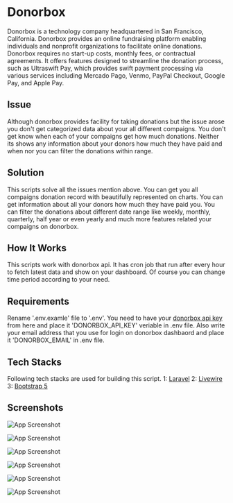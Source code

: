 # Donorbox

Donorbox is a technology company headquartered in San Francisco, California. Donorbox provides an online fundraising platform enabling individuals and nonprofit organizations to facilitate online donations. Donorbox requires no start-up costs, monthly fees, or contractual agreements. It offers features designed to streamline the donation process, such as Ultraswift Pay, which provides swift payment processing via various services including Mercado Pago, Venmo, PayPal Checkout, Google Pay, and Apple Pay.

## Issue

Although donorbox provides facility for taking donations but the issue arose you don't get categorized data about your all different compaigns. You don't get know when each of your compaigns get how much donations. Neither its shows any information about your donors how much they have paid and when nor you can filter the donations within range.

## Solution

This scripts solve all the issues mention above. You can get you all compaigns donation record with beautifully represented on charts. You can get information about all your donors how much they have paid you. You can filter the donations about different date range like weekly, monthly, quarterly, half year or even yearly and much more features related your compaigns on donorbox.

## How It Works

This scripts work with donorbox api. It has cron job that run after every hour to fetch latest data and show on your dashboard. Of course you can change time period according to your need.

## Requirements

Rename '.env.examle' file to '.env'. You need to have your [donorbox api key](https://github.com/donorbox/donorbox-api) from here and place it 'DONORBOX_API_KEY' veriable in .env file. Also write your email address that you use for login on donorbox dashbaord and place it 'DONORBOX_EMAIL' in .env file.

## Tech Stacks

Following tech stacks are used for building this script.
1: [Laravel](https://laravel.com)
2: [Livewire](https://livewire.laravel.com)
3: [Bootstrap 5](https://getbootstrap.com)

## Screenshots

![App Screenshot](https://firebasestorage.googleapis.com/v0/b/laravel-notification-22697.appspot.com/o/donorbox%2Fdonorbox-1.png?alt=media&token=f7d13a39-d55d-4d64-a590-16a2fdf9490a)

![App Screenshot](https://firebasestorage.googleapis.com/v0/b/laravel-notification-22697.appspot.com/o/donorbox%2Fdonorbox-2.png?alt=media&token=e96efa99-75cc-4c82-9b0b-d3a6ab6b6b55)

![App Screenshot](https://firebasestorage.googleapis.com/v0/b/laravel-notification-22697.appspot.com/o/donorbox%2Fdonorbox-3.png?alt=media&token=427603ad-91c4-40e2-84a7-f97531821e4c)

![App Screenshot](https://firebasestorage.googleapis.com/v0/b/laravel-notification-22697.appspot.com/o/donorbox%2Fdonorbox-4.png?alt=media&token=3aada360-277e-4723-97fa-2927ff20e3ac)

![App Screenshot](https://firebasestorage.googleapis.com/v0/b/laravel-notification-22697.appspot.com/o/donorbox%2Fdonorbox-5.png?alt=media&token=9ed380a1-8c2c-4b7f-874a-26e39e34bb6a)

![App Screenshot](https://firebasestorage.googleapis.com/v0/b/laravel-notification-22697.appspot.com/o/donorbox%2Fdonorbox-6.png?alt=media&token=3098845c-e7e9-48bb-a195-6337569f5fef)
